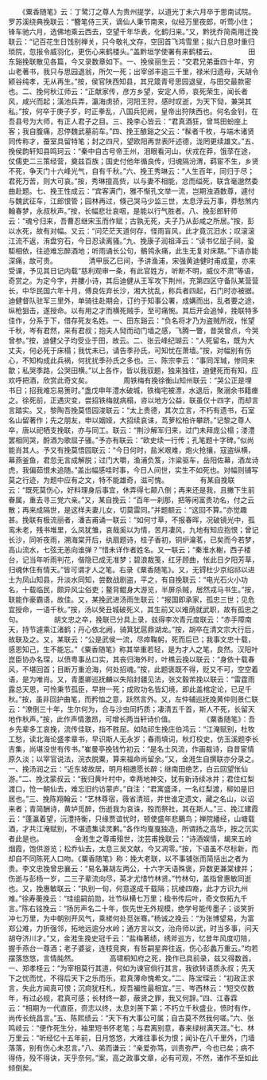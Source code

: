 <!-- { "loadSidebar": true } -->
　　《粟香随笔》云：丁鹭汀之尊人为贵州提学，以道光丁未六月卒于思南试院。罗苏溪绕典挽联云：“簪笔侍三天，谪仙人秉节南来，似经万里夜郎，听莺小住；锋车驰六月，选佛地乘云西去，空望千年华表，化鹤归来。”又，黔抚乔简斋用迁挽联云：“记百花生日饯别禅关，只今敬礼文存，空回首飞鸿雪里；拟六日息时重归琐院，忽报令威羽化，更伤心来鹤楼头。”盖黔垣学使署有来鹤楼云。
　　
　　田东谿挽联散见各篇，今又录数章如下。一、挽侯丽生云：“交君兄弟垂四十年，穷山老著书，我只与思园退翁，所欠一死；出宰邠丰逾三千里，禄米归遗母，天胡令颍谷纯孝，无从再生。”按，侯官陕西知县，其兄箴青号思园退叟，与田交最款密也。二、挽何秋江师云：“正献家传，彦方乡望，安定人师，哀死荣生，闻长者风，咸兴而起；潢池兵弄，瀛海虏骄，河阳王狩，感时叹逝，为天下恸，兼哭其私。”按，何卒于庚子岁，时正拳乱，八国兵犯阙，皇帝出狩陕西也。何名金钊，在吾县号为大师，有正人君子之目。三、挽李心皆云：“君真酒狂，曾骂田蚡座上客；我自腹痛，忍停魏武墓前车。”四、挽王酿谿之父云：“髹者千枚，与端木诸贤同传称才，蚕室具留特笔；封之四尺，望欧阳再世表阡述德，泷罔更续雄文。”五、挽侯韵轩知县鸣珂云：“秦中自古号帝王州，泪眼看河山，伏戎在莽，饿莩在途，仗儒吏二三策经营，奠兹百族；国史付他年循良传，归魂隔汾渭，羁宦不生，乡贤不死，争天门十六峰光气，自有千秋。”六、挽王秀琳云：“人生百年，同归于尽；君死万苦，则大可哀。”按，秀琳擅高赀，以与妻不相能，忿而缢死，联含毫邈然委曲赴题。七、挽王性成云：“宾客满门，雅不惭孔文举一流，岂期浊酒数尊，遽付与魏武征车，江郎恨管；园林再过，倏己哭马少监三世，太息浮云万事，莽愁煞内翰春梦，永叔秋声。”按，长幅悲壮哀咽，是能以行气胜者。八、挽彭郎轩师云：“魂兮归来，吾曹忍继宋玉而作赋；古孰无死，夫子乃从彭咸之所居。”按，彭以水死，故有对幅。又云：“问茫茫天道何存，怪雨盲风，此才竟沉汨水；叹滚滚江流不返，洧盘穷石，今日忍读离骚。”九、挽康子润祖泽云：“读书忆屈子祠，蛩駏相依，往迹难忘醉酒地；听雨诵长公句，鶺鸰永痛，此生无复对床期。”下语亦能深痛，故可贵。
　　
　　清甲辰乙巳间，予讲渔浦，宋强黄迪健时甫成童，亦来受课，予见其日记内载“慈利观审一条，有此官姓方，听断不明，威仪不肃”等语，奇赏之。为定今字，并膢小诗，其后迪健从王军攻下荆州，充第四区守备队某营营长，中华民国六年十月，傅良佐弃长沙，湘大扰乱，称兵者四起，石门时亦被据。迪健督队驻军三里外，单骑往赴期会，订约于知事公署，成媾而出，乱者要之途，纵枪狙击，遂授命。以有用之才而横死贼手，至可痛惋。其后开会追悼，挽联特多佳作，分系于下，借存死友名姓。一、田东谿云：“负名将才乃为盗贼所戕，怅望千秋，岑有君然，来有君叔；抱夫人恸而动门墙之感，飞腾一瞥，昔哭曾点，今哭曾参。”按，迪健父子均受业于田，故云。二、张云峰纪瑚云：“人死留名，既为大丈夫，何必死于床榻；我忧未已，请告季孙氏，可知忧在萧墙。”按，对幅别有伤心，不知构成此兵祸，何扰扰季孙氏之多也。三、陈宗李云：“事同浑瑊，惨同来歙；私哭季路，公哭田横。”以上各作，皆以我驭题，独来独往，迪健死而有知，应欢呼把酒，欣赏此奇文矣。
　　
　　周铁梅有挽徐衡山知州联云：“哭公正是埋书日；招我难忘易箦时。”盏戊申年澧水破城，铁梅宅被漂，水退后，聚溺余书籍瘗之。徐死前，正遇灾变，尝招铁梅就病榻，咨以地方公益，联虽仅十四字，而却言言踏实。又，黎陶吾挽莫悟园浚联云：“太上贵德，其次立言，不朽有遗书，石室名山留著作；先之朋友，申以姻娅，大招续哀诔，茑萝松柏许攀跻。”记黎之尊人卒，唐以祀牺支挽联，亦与同工。联云：“荆沙解军归来，过门未拜庞公榻；溇澧罢相同哭，酹酒为歌屈子骚。”予亦有联云：“欧史续一行传；孔笔题十字碑。”似尚能肖其人。予又有挽莫悟园联云：“今日何时，盐米艰难，炮火抢攘，寇盗纵横，幕燕釜鱼，君忽无言成解脱；过门大嚼，渔浦负笈，汴粱驱车，岳阳佐幕，酒龙诗虎，我偏茹恨未追随。”盖出幅感哇时事，今日人间世，实生不如死也。对幅则铺写莫之行迹，为题中应有之文，特不能雄奇，滋可愧。
　　
　　有某自挽联云：“既死莫伤心，好料理身后事宜，休弄得七颠八倒；再来还是我，且撇下生前眷属，重去寻三党六亲。”又，某自挽云：“百年一刹那，把等闲富贵功名，付之云散；再来成隔世，是这样夫妻儿女，切莫雷同。”并题额云：“这回不算。”亦觉趣甚。挽联有极流丽者，潘吉甫诵一联云：“如何寸草，不报春晖，况破镜光中，孤鸾未老，残书堆里，么凤犹雏，哀哉奚以为情，苦月凄风，九地有知应抱恨；曾记长沙，同听夜雨，溯海棠开后，纨扇题诗，桂子香初，铜炉瀹茗，已矣而今若梦，高山流水，七弦无恙向谁弹？”惜未详作者姓名。又一联云；“秦淮水榭，西子楼台，记当年听雨判花，偕隐已成无准梦；碧浪裁笺，红牙顾曲，怅此日夕阳芳草，归魂休住有情天。”皆可谓才人之笔。右录《粟香随笔》。又，无锝杜少京绍祁以进士为凤山知县，升淡水同知，尝数战剧盗，平之，有自挽联云：“电光石火小功名，十载临民，颇异风尘俗吏；鳌背鲲身大游览，半屏杀贼，居然戎马书生。”按，联能作豪霸语，故佳。又，某挽武进汤雨生联云：“报国即承家，孤忠三世；见危宜授命，一语千秋。”按，汤以癸丑城破死义，其生前又以难荫就武职，故有孤忠之句。
　　
　　胡文忠之卒，挽联已分具上录，兹得李次青元度联云：“赤手障南天，持节遽乘江渚鹤；丹心依北阙，骑箕犹扈鼎湖龙。”按，胡卒在清文宗大行后，故联及之。又，某联云：“公是武侯一流，尽瘁鞠躬，死而后已；我事文忠十载，感恩知己，生不能忘。”《粟香随笔》称其举重若轻，是为才人之笔，良然。汉阳叶崑臣协办名琛，以偾粤事丛口实，其丧归海外时，叶樵云挽以联云：“身依十载春风，不堪回首；目断万重沧海，何处招魂。”按，此题褒既不得，贬又不可，空空着语，是为唯肖。又，青墨卿巡抚麟以失陷封疆见法，张文毅芾挽以联云：“雷霆雨露总天恩，可怜秉节孤臣，早拚一死；成败功名皆幻境，即此盖棺定论，已足千秋。”按，虽非回护曲笔，而矜恤之意，跃然言外。又，左仲辅巡抚挽黄仲则景仁联云：“潦倒三十年，生尔何为，合与沙虫同朽质；凄清五千首，斯人不死，长留天地作秋声。”按，此作声情激昂，可增长两当轩诗价值。
　　
　　《粟香随笔》：吾乡先辈多工哀挽，流传佳联，指不胜屈。如陆祁生挽庄伯鸿云：“江淹赋别，杜牧工愁，读北海论盛孝章书，早识斯人无永岁；春雨填词，秋灯校史，仿玉溪题李长吉集，尚堪没世有传书。”崔曼亭挽钱竹初云：“是名士风流，作画裁诗，自昔宦情原久淡；以宰官说法，浣衣脱粟，算来福命尚留余。”又，金溎生自撰联亦分录之。一、挽汤润之云：“近东坡故居，明月相邀愿长醉；继南田绝艺，白云回望怅仙游。”二、挽沈蒙叔云：“我归黄叶村中，幸两地神交，犹有新诗续冰井；君住红梨渡口，怆一朝仙去，难忘旧约访蒙庐。”自注：“君寓盛泽，一名红梨渡，柳如是旧居也。”三、挽陈翔翰云：“艺林尊宿，薇省清班，并世谁定遗文，藏之名山，以诏来者；青简酬诗，黄垆觅醉，伤逝我为哀诛，殁而祭社，其在斯人。”三、挽江建霞云：“蓬瀛着望，沅澧持衡，只缘贾谊忧时，顿使盛年悲鵩鸟；禅院繙经，山塘载酒，才共江淹赋别，不堪遗集读灵鹣。”各作均戛戛独造，所谓扬之高华，按之沉实者此是也。
　　
　　金溎生之尊甫殂世，沈芸甫挽联云：“诗酒娱情，朅来五岭烟霞，饱供游览；松乔仙去，太息三吴文献，今又凋零。”按，下语虽不尽标新，而却自不同陈死人口吻。《粟香随笔》称：挽大老联，以不事铺张而简括出之者为贵。李文忠挽曾忠襄云：“易名兼胡左两公，十六字天语殊褒，异数更兼棠棣并；伤逝与彭杨一岁，二三子辈流向尽，英才尤惜竹林贤。”竹林句，盖指曾惠敏同逝也。又，挽惠敏联云：“执别一旬，何意遂成千载隔；抗棱四裔，此才方识九州难。”徐寿蘅挽云：“珪组嗣前勋，壮节纵横七万里；楹书传后叶，奇文恢拓九千言。”陈右铭挽云：“扬厉声名二十年，恢先世无外规模，绝学号能传墨子；谈笑折冲七万里，为中朝别开风气，乘槎何处觅张骞。”杨诚之挽云：“为张博望易，为富郑公难，力折强邻，拓地远逾分水岭；通方言以文，治舟师以武，时当多事，问天胡夺济川才。”又，金溎生挽史冠千云：“盐梅著绩，绣斧巡方，忆昔年风度叨陪，握手燕台一尊酒；老子婆娑，连枝竞爽，有哲嗣星奔往返，伤心彭蠡万重云。”均若摆落悠悠，言情肫然。
　　
　　高啸桐知府之死，挽作已具前录，兹又得数首。一、郑孝柽云：“为宰相莫行其道，何如为谏官倘行其言，我欲转语质永叔；先天下之忧而忧，不得后天下之乐而乐，君真薄命愧希文。”二、陈宝琛云：“初政正求言，失此方闻真可恨；沉疴犹枉札，规吾褊性最相宜。”三、岑西林云：“短交仅数年，有过必规，君真可感；长材终一郡，蔽贤之罪，我又何辞。”四、江春霖云：“相期为一代直臣，赍志以终，太息刘蒉下第；不朽立千秋盛业，愤时有作，尚传长统昌言。”五、陈熙绩云：“天下有大事公可属；自古莫不然我何嗟。”六、张鸣岐云：“便作死生分，袖里短书怀老笔；与君离别意，春来绿树满天涯。”七、林万里云：“听经忆十五年前，日月悠悠，大难往事长为恨；闻讣在八千里外，门墙落落，别有伤心未忍言。”八、弟而谦云：“亲爱弥笃，训责弥严，今也已矣；病不得侍，殁不得诀，天乎奈何。”案，高之政事文章，必有可观，不然，诸作不至如此倾倒矣。
　　
